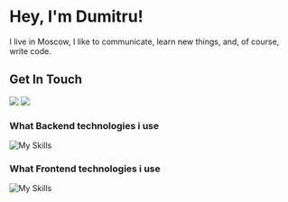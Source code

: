 # Hey, I'm Dumitru!
I live in Moscow, I like to communicate, learn new things, and, of course, write code.

## Get In Touch
<a href="mailto:bdumitruawork@gmail.com"><img src="https://img.shields.io/badge/Gmail-D14836?style=for-the-badge&logo=gmail&logoColor=white"></a> <a href="https://t.me/bdumitrua"><img src="https://img.shields.io/badge/Telegram-2CA5E0?style=for-the-badge&logo=telegram&logoColor=white"></a>

### What Backend technologies i use
![My Skills](https://skillicons.dev/icons?i=php,mysql,linux,laravel,docker,redis&theme=dark)

### What Frontend technologies i use
![My Skills](https://skillicons.dev/icons?i=vue,react,redux,css,html&theme=dark)
